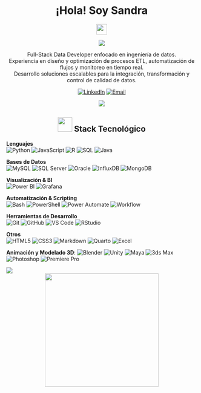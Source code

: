 <div align="center">

# ¡Hola! Soy Sandra
<img src="https://media.giphy.com/media/hvRJCLFzcasrR4ia7z/giphy.gif" width="28">

<p align="center">
  <a href="https://github.com/scaeiroo"><img src="https://readme-typing-svg.herokuapp.com/?lines=Full-Stack+Data+Developer;Ingenier%C3%ADa+de+Datos;ETL+%26+Automatizaci%C3%B3n;Siempre+aprendiendo&font=Fira%20Code&center=true&width=440&height=45&color=5BCDEC&vCenter=true&size=22&pause=1000"></a>
</p>

<p align="center">
Full-Stack Data Developer enfocado en ingeniería de datos.<br/>
Experiencia en diseño y optimización de procesos ETL, automatización de flujos y monitoreo en tiempo real.<br/>
Desarrollo soluciones escalables para la integración, transformación y control de calidad de datos.
</p>

[![LinkedIn](https://img.shields.io/badge/LinkedIn-Conectar-0077B5?style=for-the-badge&logo=linkedin&logoColor=white)](https://www.linkedin.com/in/sandra-caeiro-pires-3547b3293/)
[![Email](https://img.shields.io/badge/Email-Contacto-D14836?style=for-the-badge&logo=gmail&logoColor=white)](mailto:sandracapi03@gmail.com)

<img src="https://user-images.githubusercontent.com/73097560/115834477-dbab4500-a447-11eb-908a-139a6edaec5c.gif">

</div>

<div align="center">

## <img src="https://media.giphy.com/media/WUlplcMpOCEmTGBtBW/giphy.gif" width="38">  Stack Tecnológico

</div>

**Lenguajes**  
![Python](https://img.shields.io/badge/Python-3776AB?style=for-the-badge&logo=python&logoColor=white)
![JavaScript](https://img.shields.io/badge/JavaScript-F7DF1E?style=for-the-badge&logo=javascript&logoColor=black)
![R](https://img.shields.io/badge/R-276DC3?style=for-the-badge&logo=r&logoColor=white)
![SQL](https://img.shields.io/badge/SQL-4479A1?style=for-the-badge&logo=postgresql&logoColor=white)
![Java](https://img.shields.io/badge/Java-ED8B00?style=for-the-badge&logo=openjdk&logoColor=white)

**Bases de Datos**  
![MySQL](https://img.shields.io/badge/MySQL-4479A1?style=for-the-badge&logo=mysql&logoColor=white)
![SQL Server](https://img.shields.io/badge/SQL_Server-CC2927?style=for-the-badge&logo=microsoft-sql-server&logoColor=white)
![Oracle](https://img.shields.io/badge/Oracle-F80000?style=for-the-badge&logo=oracle&logoColor=white)
![InfluxDB](https://img.shields.io/badge/InfluxDB-22ADF6?style=for-the-badge&logo=influxdb&logoColor=white)
![MongoDB](https://img.shields.io/badge/MongoDB-47A248?style=for-the-badge&logo=mongodb&logoColor=white)

**Visualización & BI**  
![Power BI](https://img.shields.io/badge/Power_BI-F2C811?style=for-the-badge&logo=power-bi&logoColor=black)
![Grafana](https://img.shields.io/badge/Grafana-F46800?style=for-the-badge&logo=grafana&logoColor=white)

**Automatización & Scripting**  
![Bash](https://img.shields.io/badge/Bash-4EAA25?style=for-the-badge&logo=gnu-bash&logoColor=white)
![PowerShell](https://img.shields.io/badge/PowerShell-5391FE?style=for-the-badge&logo=powershell&logoColor=white)
![Power Automate](https://img.shields.io/badge/Power_Automate-0066FF?style=for-the-badge&logo=power-automate&logoColor=white)
![Workflow](https://img.shields.io/badge/Workflow-FF6F61?style=for-the-badge&logo=n8n&logoColor=white)    

**Herramientas de Desarrollo**  
![Git](https://img.shields.io/badge/Git-F05032?style=for-the-badge&logo=git&logoColor=white)
![GitHub](https://img.shields.io/badge/GitHub-181717?style=for-the-badge&logo=github&logoColor=white)
![VS Code](https://img.shields.io/badge/VS_Code-007ACC?style=for-the-badge&logo=visual-studio-code&logoColor=white)
![RStudio](https://img.shields.io/badge/RStudio-75AADB?style=for-the-badge&logo=rstudio&logoColor=white)


**Otros**  
![HTML5](https://img.shields.io/badge/HTML5-E34F26?style=for-the-badge&logo=html5&logoColor=white)
![CSS3](https://img.shields.io/badge/CSS3-1572B6?style=for-the-badge&logo=css3&logoColor=white)
![Markdown](https://img.shields.io/badge/Markdown-000000?style=for-the-badge&logo=markdown&logoColor=white)
![Quarto](https://img.shields.io/badge/Quarto-75AADB?style=for-the-badge&logo=quarto&logoColor=white)
![Excel](https://img.shields.io/badge/Excel-217346?style=for-the-badge&logo=microsoft-excel&logoColor=white)


**Animación y Modelado 3D**: </div>
![Blender](https://img.shields.io/badge/Blender-E57934?style=for-the-badge&logo=blender&logoColor=white)
![Unity](https://img.shields.io/badge/Unity-000000?style=for-the-badge&logo=unity&logoColor=white)
![Maya](https://img.shields.io/badge/Maya-00B4E4?style=for-the-badge&logo=autodesk-maya&logoColor=white)
![3ds Max](https://img.shields.io/badge/3ds%20Max-0085CF?style=for-the-badge&logo=autodesk-3ds-max&logoColor=white)
![Photoshop](https://img.shields.io/badge/Photoshop-31A8FF?style=for-the-badge&logo=adobe-photoshop&logoColor=white)
![Premiere Pro](https://img.shields.io/badge/Premiere%20Pro-9999FF?style=for-the-badge&logo=adobe-premiere-pro&logoColor=white)


<img src="https://user-images.githubusercontent.com/73097560/115834477-dbab4500-a447-11eb-908a-139a6edaec5c.gif">

<div align="center">

<img src="https://media.giphy.com/media/v1.Y2lkPTc5MGI3NjExdXJzNzJ6eGZ6NHF4M2ZoeTVzOXZlbW00dndwYXNxNWxmdGYwZTk0YiZlcD12MV9zdGlja2Vyc19zZWFyY2gmY3Q9dHM/hS42TuYYnANLFR9IRQ/giphy.gif" width="300">
